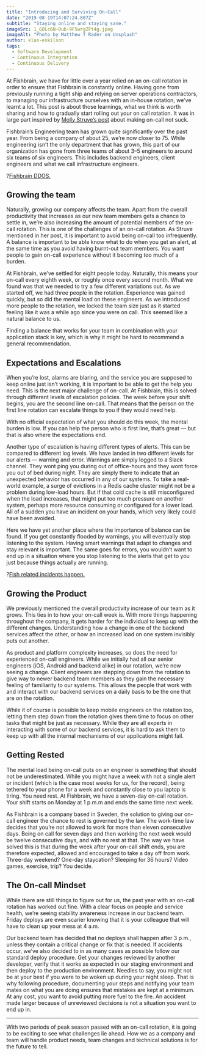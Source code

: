 ```yaml
---
title: "Introducing and Surviving On-Call"
date: "2019-08-19T14:07:24.807Z"
subtitle: "Staying online and staying sane."
imageSrc: 1_GOLc6N-0ub-9F5wrgZFt4g.jpeg
imageAlt: "Photo by Matthew T Rader on Unsplash"
author: klas-eskilson
tags:
  - Software Development
  - Continuous Integration
  - Continuous Delivery
---
```


At Fishbrain, we have for little over a year relied on an on-call rotation in order to ensure that Fishbrain is constantly online. Having gone from previously running a tight ship and relying on server operations contractors, to managing our infrastructure ourselves with an in-house rotation, we’ve learnt a lot. This post is about those learnings, what we think is worth sharing and how to gradually start rolling out your on call rotation. It was in large part inspired by [Molly Struve’s post](https://dev.to/molly_struve/making-on-call-not-suck-490) about making on-call not suck.

Fishbrain’s Engineering team has grown quite significantly over the past year. From being a company of about 25, we’re now closer to 75. While engineering isn’t the only department that has grown, this part of our organization has gone from three teams of about 3–5 engineers to around six teams of six engineers. This includes backend engineers, client engineers and what we call infrastructure engineers.

?[Fishbrain DDOS.](https://twitframe.com/show?url=https://twitter.com/sehnaoui/status/858711356933111815?s=20)

## Growing the team

Naturally, growing our company affects the team. Apart from the overall productivity that increases as our new team members gets a chance to settle in, we’re also increasing the amount of potential members of the on-call rotation. This is one of the challenges of an on-call rotation. As Struve mentioned in her post, it is important to avoid being on-call too infrequently. A balance is important to be able know what to do when you get an alert, at the same time as you avoid having burnt-out team members. You want people to gain on-call experience without it becoming too much of a burden.

At Fishbrain, we’ve settled for eight people today. Naturally, this means your on-call every eighth week, or roughly once every second month. What we found was that we needed to try a few different variations out. As we started off, we had three people in the rotation. Experience was gained quickly, but so did the mental load on these engineers. As we introduced more people to the rotation, we locked the team size just as it started feeling like it was a while ago since you were on call. This seemed like a natural balance to us.

Finding a balance that works for your team in combination with your application stack is key, which is why it might be hard to recommend a general recommendation.

## Expectations and Escalations

When you’re lost, alarms are blaring, and the service you are supposed to keep online just isn’t working, it is important to be able to get the help you need. This is the next major challenge of on-call. At Fishbrain, this is solved through different levels of escalation policies. The week before your shift begins, you are the second line on-call. That means that the person on the first line rotation can escalate things to you if they would need help.

With no official expectation of what you should do this week, the mental burden is low. If you can help the person who is first line, that’s great — but that is also where the expectations end.

Another type of escalation is having different types of alerts. This can be compared to different log levels. We have landed in two different levels for our alerts — warning and error. Warnings are simply logged to a Slack channel. They wont ping you during out of office-hours and they wont force you out of bed during night. They are simply there to indicate that an unexpected behavior has occurred in any of our systems. To take a real-world example, a surge of evictions in a Redis cache cluster might not be a problem during low-load hours. But if that cold cache is still misconfigured when the load increases, that might put too much pressure on another system, perhaps more resource consuming or configured for a lower load. All of a sudden you have an incident on your hands, which very likely could have been avoided.

Here we have yet another place where the importance of balance can be found. If you get constantly flooded by warnings, you will eventually stop listening to the system. Having smart warnings that adapt to changes and stay relevant is important. The same goes for errors, you wouldn’t want to end up in a situation where you stop listening to the alerts that get to you just because things actually are running.

?[Fish related incidents happen.](https://www.youtube.com/embed/dtxPp9UOcIc)

## Growing the Product

We previously mentioned the overall productivity increase of our team as it grows. This ties in to how your on-call week is. With more things happening throughout the company, it gets harder for the individual to keep up with the different changes. Understanding how a change in one of the backend services affect the other, or how an increased load on one system invisibly puts out another.

As product and platform complexity increases, so does the need for experienced on-call engineers. While we initially had all our senior engineers (iOS, Android and backend alike) in our rotation, we’re now seeing a change. Client engineers are stepping down from the rotation to give way to newer backend team members as they gain the necessary feeling of familiarity to our systems. This allows the people that work with and interact with our backend services on a daily basis to be the one that are on the rotation.

While it of course is possible to keep mobile engineers on the rotation too, letting them step down from the rotation gives them time to focus on other tasks that might be just as necessary. While they are all experts in interacting with some of our backend services, it is hard to ask them to keep up with all the internal mechanisms of our applications might fail.

## Getting Rested

The mental load being on-call puts on an engineer is something that should not be underestimated. While you might have a week with not a single alert or incident (which is the case most weeks for us, for the record), being tethered to your phone for a week and constantly close to you laptop is tiring. You need rest. At Fishbrain, we have a seven-day on-call rotation. Your shift starts on Monday at 1 p.m.m and ends the same time next week.

As Fishbrain is a company based in Sweden, the solution to giving our on-call engineer the chance to rest is governed by the law. The work-time law decides that you’re not allowed to work for more than eleven consecutive days. Being on call for seven days and then working the next week would be twelve consecutive days, and with no rest at that. The way we have solved this is that during the week after your on-call shift ends, you are therefore expected, allowed and encouraged to take a day off from work. Three-day weekend? One-day staycation? Sleeping for 36 hours? Video games, exercise, trip? You decide.

## The On-call Mindset

While there are still things to figure out for us, the past year with an on-call rotation has worked out fine. With a clear focus on people and service health, we’re seeing stability awareness increase in our backend team. Friday deploys are even scarier knowing that it is your colleague that will have to clean up your mess at 4 a.m.

Our backend team has decided that no deploys shall happen after 3 p.m., unless they contain a critical change or fix that is needed. If accidents occur, we’ve also decided to in as many cases as possible follow our standard deploy procedure. Get your changes reviewed by another developer, verify that it works as expected in our staging environment and then deploy to the production environment. Needles to say, you might not be at your best if you were to be woken up during your night sleep. That is why following procedure, documenting your steps and notifying your team mates on what you are doing ensures that mistakes are kept at a minimum. At any cost, you want to avoid putting more fuel to the fire. An accident made larger because of unreviewed decisions is not a situation you want to end up in.

---

With two periods of peak season passed with an on-call rotation, it is going to be exciting to see what challenges lie ahead. How we as a company and team will handle product needs, team changes and technical solutions is for the future to tell.
